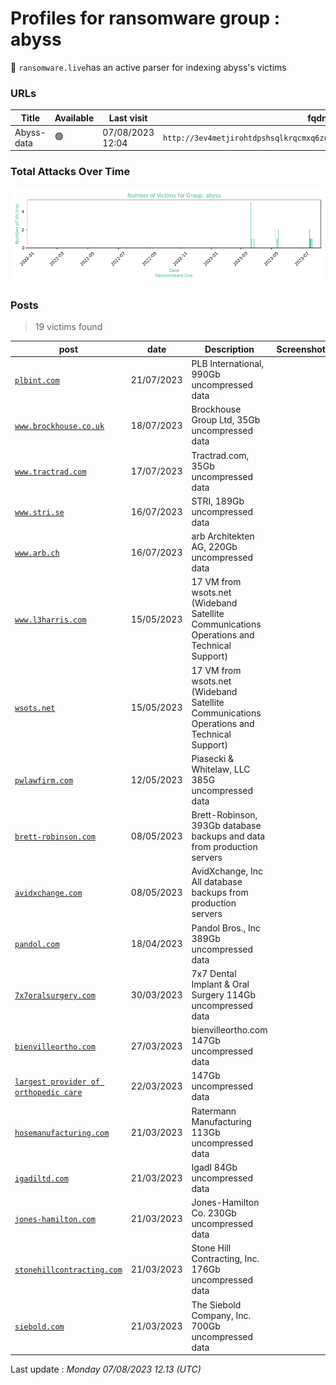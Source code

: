 # Profiles for ransomware group : **abyss**




🔎 `ransomware.live`has an active  parser for indexing abyss's victims

### URLs
| Title | Available | Last visit | fqdn | Screenshot 
|---|---|---|---|---|
| Abyss-data | 🟢 | 07/08/2023 12:04 | `http://3ev4metjirohtdpshsqlkrqcmxq6zu3d7obrdhglpy5jpbr7whmlfgqd.onion` | <a href="https://images.ransomware.live/screenshots/3ev4metjirohtdpshsqlkrqcmxq6zu3d7obrdhglpy5jpbr7whmlfgqd-onion.png" target=_blank>📸</a> | 

### Total Attacks Over Time

![Statistics](../graphs/stats-abyss.png)


### Posts

> 19 victims found

| post | date | Description | Screenshot | 
|---|---|---|---|
| [`plbint.com`](https://google.com/search?q=plbint.com) | 21/07/2023 | PLB International, 990Gb uncompressed data |   |
| [`www.brockhouse.co.uk`](https://google.com/search?q=www.brockhouse.co.uk) | 18/07/2023 | Brockhouse Group Ltd, 35Gb uncompressed data |   |
| [`www.tractrad.com`](https://google.com/search?q=www.tractrad.com) | 17/07/2023 | Tractrad.com, 35Gb uncompressed data |   |
| [`www.stri.se`](https://google.com/search?q=www.stri.se) | 16/07/2023 | STRI, 189Gb uncompressed data |   |
| [`www.arb.ch`](https://google.com/search?q=www.arb.ch) | 16/07/2023 | arb Architekten AG, 220Gb uncompressed data |   |
| [`www.l3harris.com`](https://google.com/search?q=www.l3harris.com) | 15/05/2023 | 17 VM from wsots.net (Wideband Satellite Communications Operations and Technical Support) |   |
| [`wsots.net`](https://google.com/search?q=wsots.net) | 15/05/2023 | 17 VM from wsots.net (Wideband Satellite Communications Operations and Technical Support) |   |
| [`pwlawfirm.com`](https://google.com/search?q=pwlawfirm.com) | 12/05/2023 | Piasecki & Whitelaw, LLC 385G uncompressed data |   |
| [`brett-robinson.com`](https://google.com/search?q=brett-robinson.com) | 08/05/2023 | Brett-Robinson, 393Gb database backups and data from production servers |   |
| [`avidxchange.com`](https://google.com/search?q=avidxchange.com) | 08/05/2023 | AvidXchange, Inc All database backups from production servers |   |
| [`pandol.com`](https://google.com/search?q=pandol.com) | 18/04/2023 | Pandol Bros., Inc 389Gb uncompressed data |   |
| [`7x7oralsurgery.com`](https://google.com/search?q=7x7oralsurgery.com) | 30/03/2023 | 7x7 Dental Implant & Oral Surgery 114Gb uncompressed data |   |
| [`bienvilleortho.com`](https://google.com/search?q=bienvilleortho.com) | 27/03/2023 | bienvilleortho.com  147Gb uncompressed data |   |
| [`largest provider of orthopedic care`](https://google.com/search?q=largest+provider+of+orthopedic+care) | 22/03/2023 | 147Gb uncompressed data |   |
| [`hosemanufacturing.com`](https://google.com/search?q=hosemanufacturing.com) | 21/03/2023 | Ratermann Manufacturing 113Gb uncompressed data |   |
| [`igadiltd.com`](https://google.com/search?q=igadiltd.com) | 21/03/2023 | IgadI  84Gb uncompressed data |   |
| [`jones-hamilton.com`](https://google.com/search?q=jones-hamilton.com) | 21/03/2023 | Jones-Hamilton Co. 230Gb uncompressed data |   |
| [`stonehillcontracting.com`](https://google.com/search?q=stonehillcontracting.com) | 21/03/2023 | Stone Hill Contracting, Inc. 176Gb uncompressed data |   |
| [`siebold.com`](https://google.com/search?q=siebold.com) | 21/03/2023 | The Siebold Company, Inc. 700Gb uncompressed data |   |



Last update : _Monday 07/08/2023 12.13 (UTC)_
